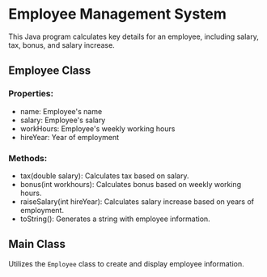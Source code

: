# Employee Management System
This Java program calculates key details for an employee, including salary, tax, bonus, and salary increase.

## Employee Class

### Properties:
- name: Employee's name
- salary: Employee's salary
- workHours: Employee's weekly working hours
- hireYear: Year of employment
### Methods:
- tax(double salary): Calculates tax based on salary.
- bonus(int workhours): Calculates bonus based on weekly working hours.
- raiseSalary(int hireYear): Calculates salary increase based on years of employment.
- toString(): Generates a string with employee information.
  
## Main Class
Utilizes the `Employee` class to create and display employee information.
